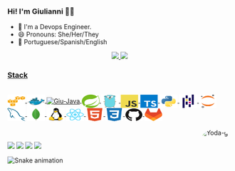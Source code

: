 ### Hi! I'm Giulianni 👋🐍
<!--
**Giulianni/giulianni** is a ✨ _special_ ✨ repository because its `README.md` (this file) appears on your GitHub profile. -->
- 🌱 I'm a Devops Engineer. 
- 😄 Pronouns: She/Her/They
- 🔮 Portuguese/Spanish/English

<div align="center">
  <a href="https://github.com/Giulianni">
  <img height="180em" src="https://github-readme-stats.vercel.app/api?username=giulianni&show_icons=true&theme=jolly&include_all_commits=true&count_private=true"/>
  <img height="180em" src="https://github-readme-stats.vercel.app/api/top-langs/?username=giulianni&layout=compact&langs_count=7&theme=jolly"/>
</div>
 
  ### Stack
<div style="display: inline_block"><br>
  <img align="center" alt="Giu-AWS" height="30" width="40" src="https://raw.githubusercontent.com/devicons/devicon/master/icons/amazonwebservices/amazonwebservices-original.svg">
  <img align="center" alt="Giu-Docker" height="30" width="40" src="https://raw.githubusercontent.com/devicons/devicon/master/icons/docker/docker-original.svg">
  <img align="center" alt="Giu-Java" height="30" width="40" src="https://raw.githubusercontent.com/jmnote/z-icons/master/svg/java.svg">
  <img align="center" alt="Giu-Spring" height="30" width="40" src="https://raw.githubusercontent.com/devicons/devicon/master/icons/spring/spring-original.svg">
  <img align="center" alt="Giu-Golang" height="30" width="40" src="https://raw.githubusercontent.com/devicons/devicon/master/icons/go/go-original.svg">
  <img align="center" alt="Giu-JS" height="30" width="40" src="https://raw.githubusercontent.com/devicons/devicon/master/icons/javascript/javascript-original.svg">
  <img align="center" alt="Giu-Typescript" height="30" width="40" src="https://raw.githubusercontent.com/devicons/devicon/master/icons/typescript/typescript-original.svg">
   <img align="center" alt="Giu-Python" height="30" width="40" src="https://raw.githubusercontent.com/devicons/devicon/master/icons/python/python-original.svg">
  <img align="center" alt="Giu-Pandas" height="30" width="40" src="https://raw.githubusercontent.com/devicons/devicon/master/icons/pandas/pandas-original.svg">
  <img align="center" alt="Giu-JupyterNotebook" height="30" width="40" src="https://raw.githubusercontent.com/devicons/devicon/master/icons/jupyter/jupyter-original.svg">
  <img align="center" alt="Giu-MySQL" height="30" width="40" src="https://raw.githubusercontent.com/devicons/devicon/master/icons/mysql/mysql-original.svg">
  <img align="center" alt="Giu-MongoDB" height="30" width="40" src="https://raw.githubusercontent.com/devicons/devicon/master/icons/mongodb/mongodb-original.svg">
  <img align="center" alt="Giu-Linux" height="30" width="40" src="https://raw.githubusercontent.com/devicons/devicon/master/icons/linux/linux-original.svg">
 
  <img align="center" alt="Giu-React" height="30" width="40" src="https://raw.githubusercontent.com/devicons/devicon/master/icons/react/react-original.svg">
  <img align="center" alt="Giu-HTML" height="30" width="40" src="https://raw.githubusercontent.com/devicons/devicon/master/icons/html5/html5-plain.svg">
  <img align="center" alt="Giu-CSS" height="30" width="40" src="https://raw.githubusercontent.com/devicons/devicon/master/icons/css3/css3-plain.svg">
  <img align="center" alt="Giu-GitHub" height="30" width="40" src="https://raw.githubusercontent.com/devicons/devicon/master/icons/github/github-original.svg">
  <img align="center" alt="Giu-GitLab" height="30" width="40" src="https://raw.githubusercontent.com/devicons/devicon/master/icons/gitlab/gitlab-original.svg">
  
  
  
 
</div>
<br>

 <img align="right" alt="Yoda-gif" height="120" style="border-radius:50px;"  src="https://i0.wp.com/media0.giphy.com/media/UsmcxQeK7BRBK/giphy.gif">
  
  ##
  
  <div> 
  <a href="https://www.youtube.com/channel/UCbDCqpiyWgPm_lwa12LuU8Q" target="_blank"><img src="https://img.shields.io/badge/YouTube-FF0000?style=for-the-badge&logo=youtube&logoColor=white" target="_blank"></a>
  <a href="https://www.instagram.com/aka_blackmamba_/" target="_blank"><img src="https://img.shields.io/badge/-Instagram-%23E4405F?style=for-the-badge&logo=instagram&logoColor=white" target="_blank"></a>
  <a href = "mailto:nicoligiu2@gmail.com"><img src="https://img.shields.io/badge/-Gmail-%23333?style=for-the-badge&logo=gmail&logoColor=white" target="_blank"></a>
  <a href="https://www.linkedin.com/in/giulianni-nicoli-rodrigues-9a4757212/" target="_blank"><img src="https://img.shields.io/badge/-LinkedIn-%230077B5?style=for-the-badge&logo=linkedin&logoColor=white" target="_blank"></a> 
 
  ![Snake animation](https://github.com/Giulianni/giulianni/blob/output/github-contribution-grid-snake.svg)
 
</div>
 
